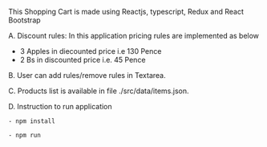 This Shopping Cart is made using Reactjs, typescript, Redux and React Bootstrap

A. Discount rules: In this application pricing rules are implemented as below

 - 3 Apples in diecounted price i.e 130 Pence
 - 2 Bs in discounted price i.e. 45 Pence

B. User can add rules/remove rules in Textarea.

C. Products list is available in file ./src/data/items.json.

D. Instruction to run application

	- npm install
    
	- npm run